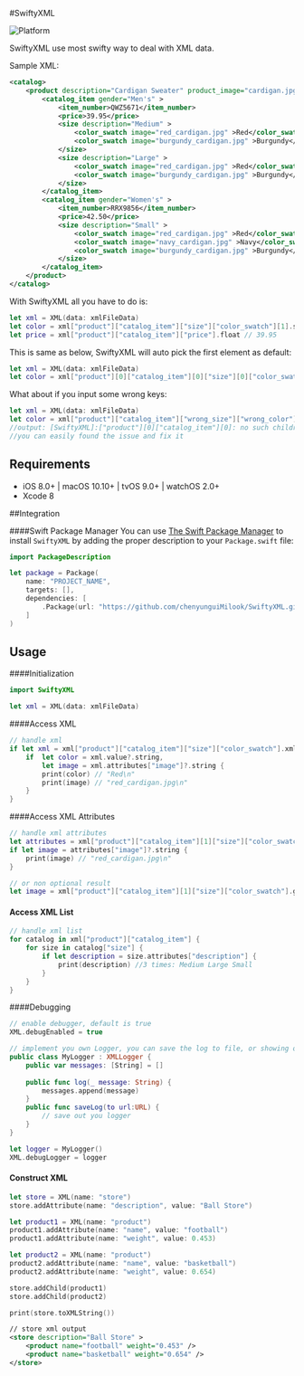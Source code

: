 #SwiftyXML

 ![Platform](https://img.shields.io/badge/platforms-iOS%208.0+%20%7C%20macOS%2010.10+%20%7C%20tvOS%209.0+%20%7C%20watchOS%202.0+-333333.svg)

SwiftyXML use most swifty way to deal with XML data.

Sample XML: 

```xml
<catalog>
	<product description="Cardigan Sweater" product_image="cardigan.jpg" >
		<catalog_item gender="Men's" >
			<item_number>QWZ5671</item_number>
			<price>39.95</price>
			<size description="Medium" >
				<color_swatch image="red_cardigan.jpg" >Red</color_swatch>
				<color_swatch image="burgundy_cardigan.jpg" >Burgundy</color_swatch>
			</size>
			<size description="Large" >
				<color_swatch image="red_cardigan.jpg" >Red</color_swatch>
				<color_swatch image="burgundy_cardigan.jpg" >Burgundy</color_swatch>
			</size>
		</catalog_item>
		<catalog_item gender="Women's" >
			<item_number>RRX9856</item_number>
			<price>42.50</price>
			<size description="Small" >
				<color_swatch image="red_cardigan.jpg" >Red</color_swatch>
				<color_swatch image="navy_cardigan.jpg" >Navy</color_swatch>
				<color_swatch image="burgundy_cardigan.jpg" >Burgundy</color_swatch>
			</size>
		</catalog_item>
	</product>
</catalog>
```

With SwiftyXML all you have to do is:

```swift
let xml = XML(data: xmlFileData)
let color = xml["product"]["catalog_item"]["size"]["color_swatch"][1].string //return "Burgundy"
let price = xml["product"]["catalog_item"]["price"].float // 39.95
```

This is same as below, SwiftyXML will auto pick the first element as default: 

```swift
let xml = XML(data: xmlFileData)
let color = xml["product"][0]["catalog_item"][0]["size"][0]["color_swatch"][1].string //return "Burgundy"
```

What about if you input some wrong keys:

```swift
let xml = XML(data: xmlFileData)
let color = xml["product"]["catalog_item"]["wrong_size"]["wrong_color"][1].string //return ""
//output: [SwiftyXML]:["product"][0]["catalog_item"][0]: no such children named: "wrong_size"
//you can easily found the issue and fix it
```

## Requirements

- iOS 8.0+ | macOS 10.10+ | tvOS 9.0+ | watchOS 2.0+
- Xcode 8

##Integration

####Swift Package Manager
You can use [The Swift Package Manager](https://swift.org/package-manager) to install `SwiftyXML` by adding the proper description to your `Package.swift` file:
```swift
import PackageDescription

let package = Package(
    name: "PROJECT_NAME",
    targets: [],
    dependencies: [
        .Package(url: "https://github.com/chenyunguiMilook/SwiftyXML.git", majorVersion: 1)
    ]
)
```

## Usage

####Initialization
```swift
import SwiftyXML
```
```swift
let xml = XML(data: xmlFileData)
```
####Access XML
```swift
// handle xml
if let xml = xml["product"]["catalog_item"]["size"]["color_swatch"].xml {
    if  let color = xml.value?.string,
        let image = xml.attributes["image"]?.string {
        print(color) // "Red\n"
        print(image) // "red_cardigan.jpg\n"
    }
}
```

####Access XML Attributes
```swift
// handle xml attributes
let attributes = xml["product"]["catalog_item"][1]["size"]["color_swatch"].attributes
if let image = attributes["image"]?.string {
    print(image) // "red_cardigan.jpg\n"
}

// or non optional result
let image = xml["product"]["catalog_item"][1]["size"]["color_swatch"].getAttribute("image")
```
#### Access XML List

```swift
// handle xml list
for catalog in xml["product"]["catalog_item"] {
    for size in catalog["size"] {
        if let description = size.attributes["description"] {
            print(description) //3 times: Medium Large Small
        }
    }
}
```
####Debugging
```swift
// enable debugger, default is true
XML.debugEnabled = true

// implement you own Logger, you can save the log to file, or showing on debug pannel
public class MyLogger : XMLLogger {
    public var messages: [String] = []
    
    public func log(_ message: String) {
        messages.append(message)
    }
    public func saveLog(to url:URL) {
        // save out you logger
    }
}

let logger = MyLogger()
XML.debugLogger = logger
```

#### Construct XML

```swift
let store = XML(name: "store")
store.addAttribute(name: "description", value: "Ball Store")

let product1 = XML(name: "product")
product1.addAttribute(name: "name", value: "football")
product1.addAttribute(name: "weight", value: 0.453)

let product2 = XML(name: "product")
product2.addAttribute(name: "name", value: "basketball")
product2.addAttribute(name: "weight", value: 0.654)

store.addChild(product1)
store.addChild(product2)

print(store.toXMLString())
```

```xml
// store xml output
<store description="Ball Store" >
	<product name="football" weight="0.453" />
	<product name="basketball" weight="0.654" />
</store>
```
